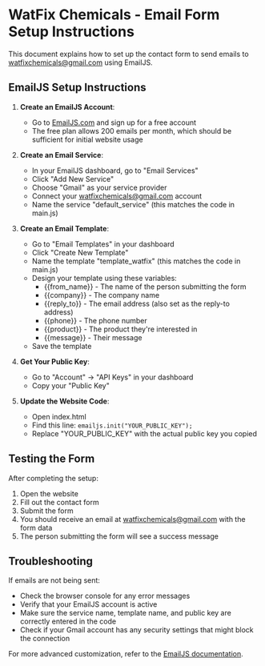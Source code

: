 # WatFix Chemicals - Email Form Setup Instructions

This document explains how to set up the contact form to send emails to watfixchemicals@gmail.com using EmailJS.

## EmailJS Setup Instructions

1. **Create an EmailJS Account**:
   - Go to [EmailJS.com](https://www.emailjs.com/) and sign up for a free account
   - The free plan allows 200 emails per month, which should be sufficient for initial website usage

2. **Create an Email Service**:
   - In your EmailJS dashboard, go to "Email Services"
   - Click "Add New Service"
   - Choose "Gmail" as your service provider
   - Connect your watfixchemicals@gmail.com account
   - Name the service "default_service" (this matches the code in main.js)

3. **Create an Email Template**:
   - Go to "Email Templates" in your dashboard
   - Click "Create New Template"
   - Name the template "template_watfix" (this matches the code in main.js)
   - Design your template using these variables:
     - {{from_name}} - The name of the person submitting the form
     - {{company}} - The company name
     - {{reply_to}} - The email address (also set as the reply-to address)
     - {{phone}} - The phone number
     - {{product}} - The product they're interested in
     - {{message}} - Their message
   - Save the template

4. **Get Your Public Key**:
   - Go to "Account" → "API Keys" in your dashboard
   - Copy your "Public Key"

5. **Update the Website Code**:
   - Open index.html
   - Find this line: `emailjs.init("YOUR_PUBLIC_KEY");`
   - Replace "YOUR_PUBLIC_KEY" with the actual public key you copied

## Testing the Form

After completing the setup:
1. Open the website
2. Fill out the contact form
3. Submit the form
4. You should receive an email at watfixchemicals@gmail.com with the form data
5. The person submitting the form will see a success message

## Troubleshooting

If emails are not being sent:
- Check the browser console for any error messages
- Verify that your EmailJS account is active
- Make sure the service name, template name, and public key are correctly entered in the code
- Check if your Gmail account has any security settings that might block the connection

For more advanced customization, refer to the [EmailJS documentation](https://www.emailjs.com/docs/).
